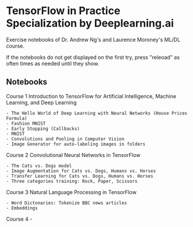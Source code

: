 # TensorFlow in Practice Specialization by Deeplearning.ai
 Exercise notebooks of Dr. Andrew Ng's and Laurence Moroney's ML/DL course.
 
 If the notebooks do not get displayed on the first try, press "releoad" as often times as needed until they show.

## Notebooks

Course 1 Introduction to TensorFlow for Artificial Intelligence, Machine Learning, and Deep Learning

	- The Hello World of Deep Learning with Neural Networks (House Prices Formula)
	- Fashion MNIST
	- Early Stopping (Callbacks)
	- MNIST
	- Convolutions and Pooling in Computer Vision
	- Image Generator for auto-labeling images in folders

Course 2 Convolutional Neural Networks in TensorFlow

	- The Cats vs. Dogs model
	- Image Augmentation for Cats vs. Dogs, Humans vs. Horses
	- Transfer Learning for Cats vs. Dogs, Humans vs. Horses
	- Three categories training: Rock, Paper, Scissors

Course 3 Natural Language Processing in TensorFlow

	- Word Dictonaries: Tokenize BBC news articles
	- Embeddings
	
Course 4
	- 